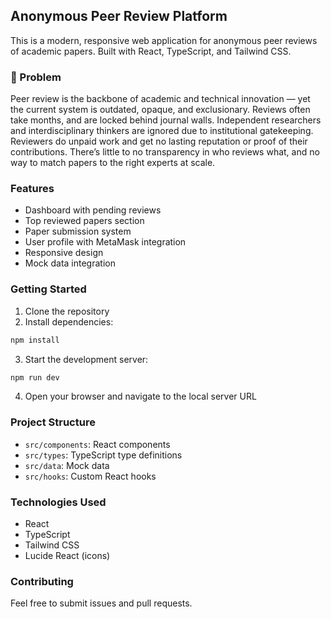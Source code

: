 ## Anonymous Peer Review Platform

This is a modern, responsive web application for anonymous peer reviews of academic papers. Built with React, TypeScript, and Tailwind CSS.

### 🎯 Problem
Peer review is the backbone of academic and technical innovation — yet the current system is outdated, opaque, and exclusionary.
  Reviews often take months, and are locked behind journal walls.
  Independent researchers and interdisciplinary thinkers are ignored due to institutional gatekeeping.
  Reviewers do unpaid work and get no lasting reputation or proof of their contributions.
  There’s little to no transparency in who reviews what, and no way to match papers to the right experts at scale.

### Features

- Dashboard with pending reviews
- Top reviewed papers section
- Paper submission system
- User profile with MetaMask integration
- Responsive design
- Mock data integration

### Getting Started

1. Clone the repository
2. Install dependencies:
```bash
npm install
```

3. Start the development server:
```bash
npm run dev
```

4. Open your browser and navigate to the local server URL

### Project Structure

- `src/components`: React components
- `src/types`: TypeScript type definitions
- `src/data`: Mock data
- `src/hooks`: Custom React hooks

### Technologies Used

- React
- TypeScript
- Tailwind CSS
- Lucide React (icons)

### Contributing

Feel free to submit issues and pull requests.
